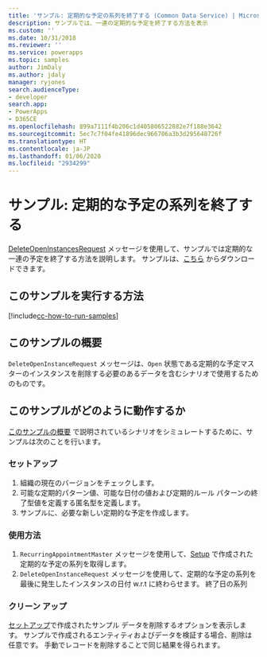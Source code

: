 ```yaml
---
title: 'サンプル: 定期的な予定の系列を終了する (Common Data Service) | Microsoft Docs'
description: サンプルでは、一連の定期的な予定を終了する方法を表示
ms.custom: ''
ms.date: 10/31/2018
ms.reviewer: ''
ms.service: powerapps
ms.topic: samples
author: JimDaly
ms.author: jdaly
manager: ryjones
search.audienceType:
- developer
search.app:
- PowerApps
- D365CE
ms.openlocfilehash: 899a7111f4b206c1d405806522882e7f188e3642
ms.sourcegitcommit: 5ec7c7f04fe41896dec966706a3b3d295648726f
ms.translationtype: HT
ms.contentlocale: ja-JP
ms.lasthandoff: 01/06/2020
ms.locfileid: "2934299"
---
```

# <a name="sample-end-a-recurring-appointment-series"></a>サンプル: 定期的な予定の系列を終了する

<!-- https://docs.microsoft.com/dynamics365/customer-engagement/developer/sample-end-recurring-appointment-series -->

[DeleteOpenInstancesRequest](https://docs.microsoft.com/dotnet/api/microsoft.crm.sdk.messages.deleteopeninstancesrequest?view=dynamics-general-ce-9) メッセージを使用して、サンプルでは定期的な一連の予定を終了する方法を説明します。 サンプルは、[こちら](https://github.com/Microsoft/PowerApps-Samples/tree/master/cds/orgsvc/C%23/EndRecurringAppointment) からダウンロードできます。

## <a name="how-to-run-this-sample"></a>このサンプルを実行する方法

[!include[cc-how-to-run-samples](../../includes/cc-how-to-run-samples.md)]

## <a name="what-this-sample-does"></a>このサンプルの概要

`DeleteOpenInstanceRequest` メッセージは、`Open` 状態である定期的な予定マスターのインスタンスを削除する必要のあるデータを含むシナリオで使用するためのものです。

## <a name="how-this-sample-works"></a>このサンプルがどのように動作するか

[このサンプルの概要](#what-this-sample-does) で説明されているシナリオをシミュレートするために、サンプルは次のことを行います。

### <a name="setup"></a>セットアップ

1. 組織の現在のバージョンをチェックします。
2. 可能な定期的パターン値、可能な日付の値および定期的ルール パターンの終了型値を定義する匿名型を定義します。
3. サンプルに、必要な新しい定期的な予定を作成します。

### <a name="demonstrate"></a>使用方法

1. `RecurringAppointmentMaster` メッセージを使用して、[Setup](#setup) で作成された定期的な予定の系列を取得します。
2. `DeleteOpenInstanceRequest` メッセージを使用して、定期的な予定の系列を最後に発生したインスタンスの日付 w.r.t に終わらせます。 終了日の系列

### <a name="clean-up"></a>クリーン アップ

[セットアップ](#setup)で作成されたサンプル データを削除するオプションを表示します。 サンプルで作成されるエンティティおよびデータを検証する場合、削除は任意です。 手動でレコードを削除することで同じ結果を得られます。
